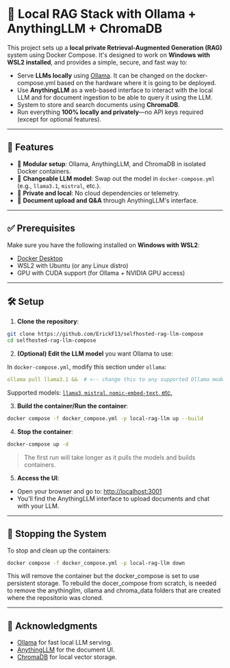 # 🧠 Local RAG Stack with Ollama + AnythingLLM + ChromaDB

This project sets up a **local private Retrieval-Augmented Generation (RAG)** system using Docker Compose. It's designed to work on **Windows with WSL2 installed**, and provides a simple, secure, and fast way to:

- Serve **LLMs locally** using [Ollama](https://ollama.com). It can be changed on the docker-compose.yml based on the hardware where it is going to be deployed.
- Use **AnythingLLM** as a web-based interface to interact with the local LLM and for document ingestion to be able to query it using the LLM.
- System to store and search documents using **ChromaDB**.
- Run everything **100% locally and privately**—no API keys required (except for optional features).

---

## 🚀 Features

- 🧩 **Modular setup**: Ollama, AnythingLLM, and ChromaDB in isolated Docker containers.
- 🤖 **Changeable LLM model**: Swap out the model in `docker-compose.yml` (e.g., `llama3.1`, `mistral`, etc.).
- 🔐 **Private and local**: No cloud dependencies or telemetry.
- 📄 **Document upload and Q&A** through AnythingLLM's interface.

---

## ✅ Prerequisites

Make sure you have the following installed on **Windows with WSL2**:

- [Docker Desktop](https://www.docker.com/products/docker-desktop)
- WSL2 with Ubuntu (or any Linux distro)
- GPU with CUDA support (for Ollama + NVIDIA GPU access)

---

## 🛠️ Setup

1. **Clone the repository**:

```bash
git clone https://github.com/ErickF13/selfhosted-rag-llm-compose
cd selfhosted-rag-llm-compose
```

2. **(Optional) Edit the LLM model** you want Ollama to use:

In `docker-compose.yml`, modify this section under `ollama`:

```yaml
ollama pull llama3.1 &&  # <-- change this to any supported Ollama model
```

Supported models: [`llama3`, `mistral`, `nomic-embed-text`, etc.](https://ollama.com/library)

3. **Build the container/Run the container**:

```bash
docker compose -f docker_compose.yml -p local-rag-llm up --build
```

4. **Stop the container**:

```bash
docker-compose up -d
```

> The first run will take longer as it pulls the models and builds containers.

5. **Access the UI**:

- Open your browser and go to: [http://localhost:3001](http://localhost:3001)
- You’ll find the AnythingLLM interface to upload documents and chat with your LLM.

---

## 🛑 Stopping the System

To stop and clean up the containers:

```bash
docker compose -f docker_compose.yml -p local-rag-llm down
```

This will remove the container but the docker_compose is set to use persistent storage. To rebuild the docer_compose from scratch, is needed to remove the anythingllm, ollama and chroma_data folders that are created where the repositorio was cloned.

---

## 🤝 Acknowledgments

- [Ollama](https://ollama.com) for fast local LLM serving.
- [AnythingLLM](https://github.com/Mintplex-Labs/anything-llm) for the document UI.
- [ChromaDB](https://www.trychroma.com/) for local vector storage.
